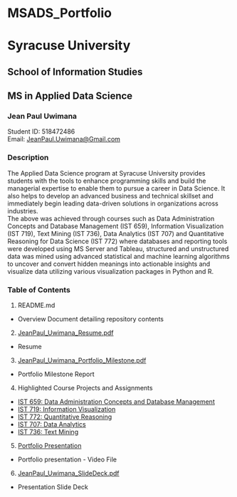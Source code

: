 # MSADS_Portfolio
# Syracuse University
## School of Information Studies
## MS in Applied Data Science

### Jean Paul Uwimana  
Student ID: 518472486  
Email: JeanPaul.Uwimana@Gmail.com

### Description
The Applied Data Science program at Syracuse University provides students with the tools to enhance programming skills and build the managerial expertise to enable them to pursue a career in Data Science. It also helps to develop an advanced business and technical skillset and immediately begin leading data-driven solutions in organizations across industries.  
The above was achieved through courses such as Data Administration Concepts and Database Management (IST 659), Information Visualization (IST 719), Text Mining (IST 736), Data Analytics (IST 707) and Quantitative Reasoning for Data Science (IST 772) where databases and reporting tools were developed using MS Server and Tableau, structured and unstructured data was mined using advanced statistical and machine learning algorithms to uncover and convert hidden meanings into actionable insights and visualize data utilizing various visualization packages in Python and R.

### Table of Contents
1. README.md
  - Overview Document detailing repository contents
2. [JeanPaul_Uwimana_Resume.pdf](https://github.com/jeanpauluwimana/MSADS_Portfolio/tree/main/JeanPaul_Uwimana_Resume.pdf)
  - Resume
3. [JeanPaul_Uwimana_Portfolio_Milestone.pdf](https://github.com/jeanpauluwimana/MSADS_Portfolio/tree/main/JeanPaul_Uwimana_Portfolio_Milestone.pdf)
  - Portfolio Milestone Report
4. Highlighted Course Projects and Assignments
  * [IST 659: Data Administration Concepts and Database Management](https://github.com/jeanpauluwimana/MSADS_Portfolio/tree/main/IST659_DataAdministrationConcepts&DBMgmt)
  * [IST 719: Information Visualization](https://github.com/jeanpauluwimana/MSADS_Portfolio/tree/main/IST719_Information_Visualization)
  * [IST 772: Quantitative Reasoning](https://github.com/jeanpauluwimana/MSADS_Portfolio/tree/main/IST772_Quantitative_Reasoning)
  * [IST 707: Data Analytics](https://github.com/jeanpauluwimana/MSADS_Portfolio/tree/main/IST707_Data_Analytics)
  * [IST 736: Text Mining](https://github.com/jeanpauluwimana/MSADS_Portfolio/tree/main/IST736_Text_Mining)
 5. [Portfolio Presentation](https://github.com/jeanpauluwimana/MSADS_Portfolio/tree/main/JeanPaul_Uwimana_Portfolio_Presentation.mp4)
  - Portfolio presentation - Video File
 6. [JeanPaul_Uwimana_SlideDeck.pdf](https://github.com/jeanpauluwimana/MSADS_Portfolio/tree/main/JeanPaul_Uwimana_SlideDeck.pdf)
  - Presentation Slide Deck
 
